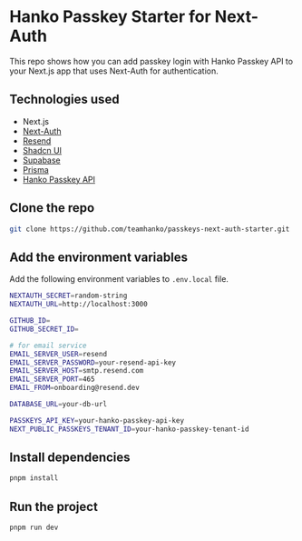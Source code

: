 # Hanko Passkey Starter for Next-Auth

This repo shows how you can add passkey login with Hanko Passkey API to your Next.js app that uses Next-Auth for authentication.

## Technologies used

- Next.js
- [Next-Auth](https://authjs.dev/) 
- [Resend](https://resend.com/)
- [Shadcn UI](https://ui.shadcn.com/)
- [Supabase](https://supabase.com/)
- [Prisma](https://www.prisma.io/)
- [Hanko Passkey API](https://www.hanko.io/features/hanko-passkey-api)

## Clone the repo

```bash
git clone https://github.com/teamhanko/passkeys-next-auth-starter.git
```

## Add the environment variables

Add the following environment variables to `.env.local` file.

```sh
NEXTAUTH_SECRET=random-string
NEXTAUTH_URL=http://localhost:3000

GITHUB_ID=
GITHUB_SECRET_ID=

# for email service
EMAIL_SERVER_USER=resend
EMAIL_SERVER_PASSWORD=your-resend-api-key
EMAIL_SERVER_HOST=smtp.resend.com
EMAIL_SERVER_PORT=465
EMAIL_FROM=onboarding@resend.dev

DATABASE_URL=your-db-url

PASSKEYS_API_KEY=your-hanko-passkey-api-key
NEXT_PUBLIC_PASSKEYS_TENANT_ID=your-hanko-passkey-tenant-id
```

## Install dependencies

```bash
pnpm install
```

## Run the project

```bash
pnpm run dev
```
